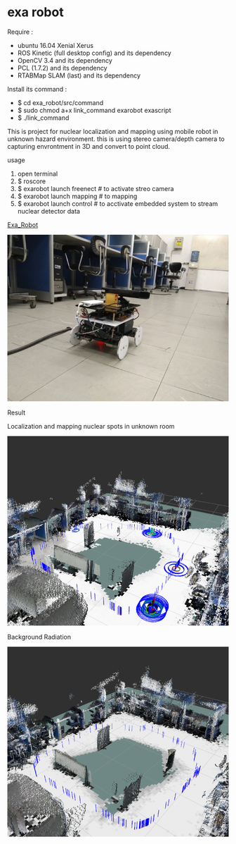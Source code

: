 # exa robot

Require :

 - ubuntu 16.04 Xenial Xerus
 - ROS Kinetic (full desktop config) and its dependency
 - OpenCV 3.4 and its dependency
 - PCL (1.7.2) and its dependency
 - RTABMap SLAM (last) and its dependency

Install its command :

 - $ cd exa_robot/src/command
 - $ sudo chmod a+x link_command exarobot exascript
 - $ ./link_command

This is project for nuclear localization and mapping using mobile robot in unknown hazard environment. this is using stereo camera/depth camera to capturing envrontment in 3D and convert to point cloud.

usage

1. open terminal
2. $ roscore
3. $ exarobot launch freenect	# to activate streo camera
4. $ exarobot launch mapping 	# to mapping
5. $ exarobot launch control 	# to acctivate embedded system to stream nuclear detector data

[Exa_Robot](https://github.com/hamdiibnizhar/exa_robot/tree/master/master_machine/src/results/exa_robot_sideview.jpg)

![](https://github.com/hamdiibnizhar/exa_robot/blob/master/master_machine/src/results/exa_robot_backview.jpg)

Result

Localization and mapping nuclear spots in unknown room

![](https://github.com/hamdiibnizhar/exa_robot/blob/master/master_machine/src/results/nuclear_sources_spots_localization_and_mapping.png)

Background Radiation

![](https://github.com/hamdiibnizhar/exa_robot/blob/master/master_machine/src/results/nuclear_background_spots_localization_and_mapping.png)
